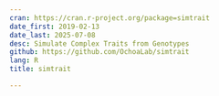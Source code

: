 ```yaml
---
cran: https://cran.r-project.org/package=simtrait
date_first: 2019-02-13
date_last: 2025-07-08
desc: Simulate Complex Traits from Genotypes
github: https://github.com/OchoaLab/simtrait
lang: R
title: simtrait

---
```

